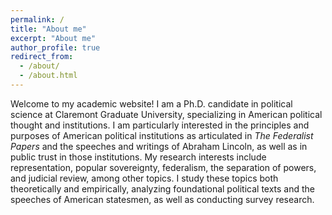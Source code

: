 ```yaml
---
permalink: /
title: "About me"
excerpt: "About me"
author_profile: true
redirect_from: 
  - /about/
  - /about.html
---
```


Welcome to my academic website! I am a Ph.D. candidate in political science at Claremont Graduate University, specializing in American political thought and institutions. I am particularly interested in the principles and purposes of American political institutions as articulated in *The Federalist Papers* and the speeches and writings of Abraham Lincoln, as well as in public trust in those institutions. My research interests include representation, popular sovereignty, federalism, the separation of powers, and judicial review, among other topics. I study these topics both theoretically and empirically, analyzing foundational political texts and the speeches of American statesmen, as well as conducting survey research.
